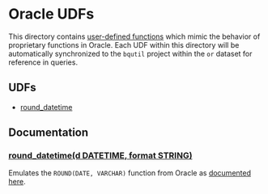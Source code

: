 # Oracle UDFs

This directory contains [user-defined functions](https://cloud.google.com/bigquery/docs/reference/standard-sql/user-defined-functions)
which mimic the behavior of proprietary functions in Oracle. Each UDF within this
directory will be automatically synchronized to the `bqutil` project within the
`or` dataset for reference in queries.

## UDFs

* [round_datetime](#round_datetimedt-datetime-format-string)

## Documentation

### [round_datetime(d DATETIME, format STRING)](round_datetime.sqlx)
Emulates the `ROUND(DATE, VARCHAR)` function from Oracle as [documented here](https://docs.oracle.com/cd/B14117_01/server.101/b10759/functions121.htm).
